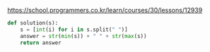 
https://school.programmers.co.kr/learn/courses/30/lessons/12939

```python
def solution(s):
    s = [int(i) for i in s.split(" ")]
    answer = str(min(s)) + " " + str(max(s))
    return answer
```